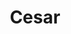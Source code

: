 ---
title: "Cesar"
slug : cesar
description: Maak een one minute video door gebruik te maken van ‘Vormator’ elementen, dat was de opdracht voor het vak 2D animatie.
type: intern
members:
    - name : Victor Gouhie
      major: Multimediaproductie
      minor: Audiovisual Design
      academic-year: 2de jaar
thumbnail:
    url: thumb_1x2.png
    alt: ""
    height: 1
    width: 2
    text-color: "999999"
    background-color: "999999"
media:
    - url : 1_detail_theelements.png
      type: image
      text: Vorminator bestaat uit acht vector vormen, die the elements genoemd worden. Deze mogen door de ontwerpers gebruikt worden om beelden te maken, maar je moet je hierbij wel aan een aantal regels houden.
    - url : 2_detail_cesar.png
      type: image
      text: Ik begon na te denken over een object of onderwerp waarover ik deze animatie kon maken. Ik wou kleine elementen gebruiken die samenkomen tot een groot geheel of een groot wezen. De vorminator elementen waren perfect voor dit soort animatie. Zo kwam ik uiteindelijk op het idee om een volledige video te maken over een skelet dat opbouwt gedurende de volledige video.
    - url : 3_detail_cesar.png
      type: image
    - url : cesar.gif
      type: image
    - url : 5_detail_cesar.png
      type: image
      text: De bedoeling van de opdracht was om het belang van beperkingen op creativiteit te tonen. De resultaten tonen aan dat je zelfs met een grote hoeveelheid aan beperkingen toch tot een verrassend resultaat kan komen en er toch nog veel variaties mogelijk zijn.
    - url : 6_detail_cesar.png
      type: image
    - url : "209716825"
      type: vimeo
created: 20/01/2017
order: 11
---